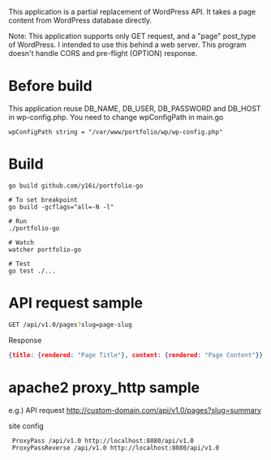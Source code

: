 This application is a partial replacement of WordPress API. It takes a page content from WordPress database directly.

Note: This application supports only GET request, and a "page" post_type of WordPress. I intended to use this behind a web server. This program doesn't handle CORS and pre-flight (OPTION) response.

# Before build
This application reuse DB_NAME, DB_USER, DB_PASSWORD and DB_HOST in wp-config.php. You need to change wpConfigPath in main.go
```script
wpConfigPath string = "/var/www/portfolio/wp/wp-config.php"
```

# Build
```shell
go build github.com/y16i/portfolio-go

# To set breakpoint
go build -gcflags="all=-N -l"

# Run
./portfolio-go

# Watch
watcher portfolio-go

# Test
go test ./...
```

# API request sample
```bash
GET /api/v1.0/pages?slug=page-slug
```
Response
```json
{title: {rendered: "Page Title"}, content: {rendered: "Page Content"}}
```

# apache2 proxy_http sample
e.g.)
API request
	http://custom-domain.com/api/v1.0/pages?slug=summary

site config
```bash
 ProxyPass /api/v1.0 http://localhost:8080/api/v1.0
 ProxyPassReverse /api/v1.0 http://localhost:8080/api/v1.0
```
